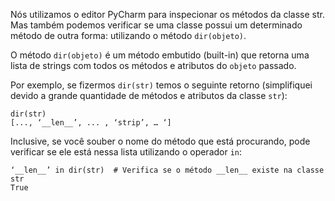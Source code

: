 Nós utilizamos o editor PyCharm para inspecionar os métodos da classe str. Mas também podemos verificar se uma classe possui um determinado método de outra forma: utilizando o método `dir(objeto)`.

O método `dir(objeto)` é um método embutido (built-in) que retorna uma lista de strings com todos os métodos e atributos do `objeto` passado.

Por exemplo, se fizermos `dir(str)` temos o seguinte retorno (simplifiquei devido a grande quantidade de métodos e atributos da classe `str`):
```
dir(str)
[..., ‘__len__’, ... , ‘strip’, … ‘]
```
Inclusive, se você souber o nome do método que está procurando, pode verificar se ele está nessa lista utilizando o operador `in`:
```
‘__len__’ in dir(str)  # Verifica se o método __len__ existe na classe str
True
```